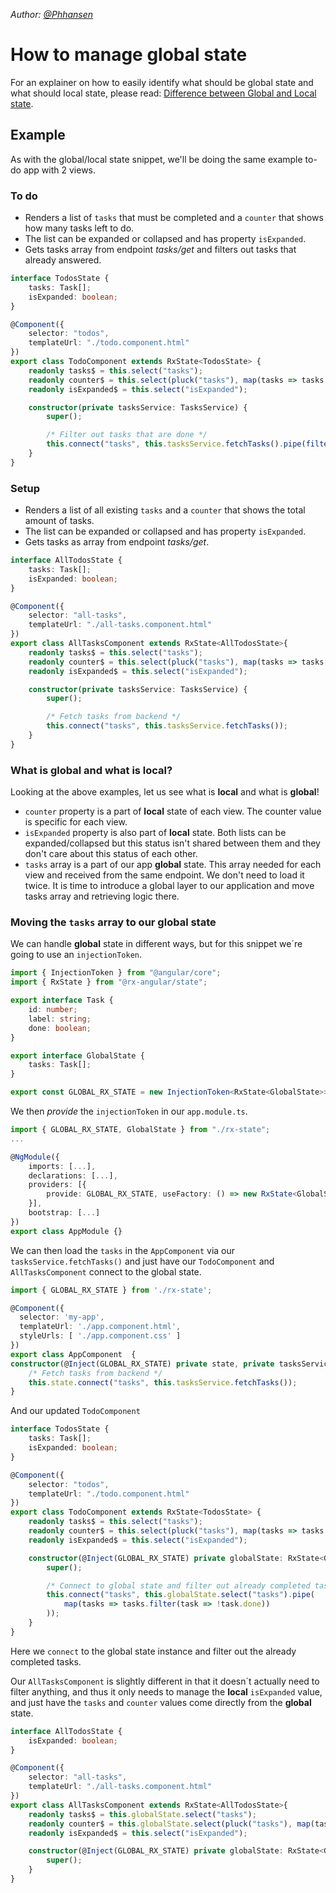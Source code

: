 _Author: [@Phhansen](https://github.com/Phhansen)_

# How to manage global state

For an explainer on how to easily identify what should be global state and what should local state, please read: [Difference between Global and Local state](https://github.com/rx-angular/rx-angular/tree/main/libs/state/docs/snippets/global-state-vs-local-state.md).

## Example

As with the global/local state snippet, we'll be doing the same example to-do app with 2 views.

### To do

- Renders a list of `tasks` that must be completed and a `counter` that shows how many tasks left to do.
- The list can be expanded or collapsed and has property `isExpanded`.
- Gets tasks array from endpoint _tasks/get_ and filters out tasks that already answered.

```typescript
interface TodosState {
    tasks: Task[];
    isExpanded: boolean;
}

@Component({
    selector: "todos",
    templateUrl: "./todo.component.html"
})
export class TodoComponent extends RxState<TodosState> {
    readonly tasks$ = this.select("tasks");
    readonly counter$ = this.select(pluck("tasks"), map(tasks => tasks.length));
    readonly isExpanded$ = this.select("isExpanded");

    constructor(private tasksService: TasksService) {
        super();

        /* Filter out tasks that are done */
        this.connect("tasks", this.tasksService.fetchTasks().pipe(filter(tasks => tasks.filter(task => !task.done))));
    }
}
```

### Setup

- Renders a list of all existing `tasks` and a `counter` that shows the total amount of tasks.
- The list can be expanded or collapsed and has property `isExpanded`.
- Gets tasks as array from endpoint _tasks/get_.

```typescript
interface AllTodosState {
    tasks: Task[];
    isExpanded: boolean;
}

@Component({
    selector: "all-tasks",
    templateUrl: "./all-tasks.component.html"
})
export class AllTasksComponent extends RxState<AllTodosState>{
    readonly tasks$ = this.select("tasks");
    readonly counter$ = this.select(pluck("tasks"), map(tasks => tasks.length));
    readonly isExpanded$ = this.select("isExpanded");

    constructor(private tasksService: TasksService) {
        super();

        /* Fetch tasks from backend */
        this.connect("tasks", this.tasksService.fetchTasks());
    }
}
```

### What is global and what is local?
Looking at the above examples, let us see what is **local** and what is **global**! 

- `counter` property is a part of **local** state of each view. The counter value is specific for each view.
- `isExpanded` property is also part of **local** state. Both lists can be expanded/collapsed but this status isn't shared between them and they don't care about this status of each other.
- `tasks` array is a part of our app **global** state. This array needed for each view and received from the same endpoint. We don't need to load it twice. It is time to introduce a global layer to our application and move tasks array and retrieving logic there.

### Moving the `tasks` array to our **global** state
We can handle **global** state in different ways, but for this snippet we´re going to use an `injectionToken`.

```typescript
import { InjectionToken } from "@angular/core";
import { RxState } from "@rx-angular/state";

export interface Task {
    id: number;
    label: string;
    done: boolean;
}

export interface GlobalState {
    tasks: Task[];
}

export const GLOBAL_RX_STATE = new InjectionToken<RxState<GlobalState>>('GLOBAL_RX_STATE');
```

We then _provide_ the `injectionToken` in our `app.module.ts`.

```typescript
import { GLOBAL_RX_STATE, GlobalState } from "./rx-state";
...

@NgModule({
    imports: [...],
    declarations: [...],
    providers: [{
        provide: GLOBAL_RX_STATE, useFactory: () => new RxState<GlobalState>()
    }],
    bootstrap: [...]
})
export class AppModule {}
```

We can then load the `tasks` in the `AppComponent` via our `tasksService.fetchTasks()` and just have our `TodoComponent` and `AllTasksComponent` connect to the global state.

```typescript
import { GLOBAL_RX_STATE } from './rx-state';

@Component({
  selector: 'my-app',
  templateUrl: './app.component.html',
  styleUrls: [ './app.component.css' ]
})
export class AppComponent  {
constructor(@Inject(GLOBAL_RX_STATE) private state, private tasksService: TasksService) {
    /* Fetch tasks from backend */
    this.state.connect("tasks", this.tasksService.fetchTasks());
}
```

And our updated `TodoComponent`

```typescript
interface TodosState {
    tasks: Task[];
    isExpanded: boolean;
}

@Component({
    selector: "todos",
    templateUrl: "./todo.component.html"
})
export class TodoComponent extends RxState<TodosState> {
    readonly tasks$ = this.select("tasks");
    readonly counter$ = this.select(pluck("tasks"), map(tasks => tasks.length));
    readonly isExpanded$ = this.select("isExpanded");

    constructor(@Inject(GLOBAL_RX_STATE) private globalState: RxState<GlobalState>) {
        super();

        /* Connect to global state and filter out already completed tasks */
        this.connect("tasks", this.globalState.select("tasks").pipe(
            map(tasks => tasks.filter(task => !task.done))
        ));
    }
}
```
Here we `connect` to the global state instance and filter out the already completed tasks.

Our `AllTasksComponent` is slightly different in that it doesn´t actually need to filter anything, and thus it only needs to manage the **local** `isExpanded` value, and just have the `tasks` and `counter` values come directly from the **global** state.

```typescript
interface AllTodosState {
    isExpanded: boolean;
}

@Component({
    selector: "all-tasks",
    templateUrl: "./all-tasks.component.html"
})
export class AllTasksComponent extends RxState<AllTodosState>{
    readonly tasks$ = this.globalState.select("tasks");
    readonly counter$ = this.globalState.select(pluck("tasks"), map(tasks => tasks.length));
    readonly isExpanded$ = this.select("isExpanded");

    constructor(@Inject(GLOBAL_RX_STATE) private globalState: RxState<GlobalState>) {
        super();
    }
}
```
